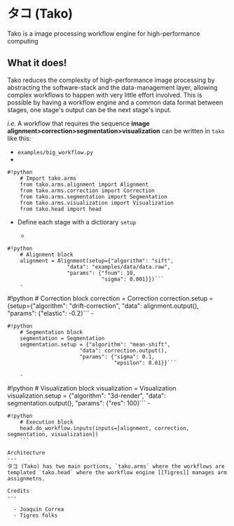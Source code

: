 タコ (Tako)
===
Tako is a image processing workflow engine for high-performance computing

What it does!
---
Tako reduces the complexity of high-performance image processing by abstracting the software-stack and the data-management layer, allowing complex workflows to happen with very little effort involved. This is possible by having 
a workflow engine and a common data format between stages, one stage's output can be the next stage's input.
 
*i.e.* A workflow that requires the sequence **image alignment>correction>segmentation>visualization** can be written 
in `tako` like this:

  - `examples/big_workflow.py`
  - 
```
#!python
    # Import tako.arms
    from tako.arms.alignment import Alignment
    from tako.arms.correction import Correction
    from tako.arms.segmentation import Segmentation
    from tako.arms.visualization import Visualization
    from tako.head import head
```
  - Define each stage with a dictiorary `setup`
    
    - 
```
#!python
    # Alignment block
    alignment = Alignment(setup={"algorithm": "sift",
                   "data": "examples/data/data.raw",
                   "params": {"fnum": 10,
                              "sigma": 0.001}})```
    - 
```
#!python
    # Correction block
    correction = Correction
    correction.setup = {setup={"algorithm": "drift-correction",
                       "data": alignment.output(),
                       "params": {"elastic": -0.2}```
    - 
```
#!python
    # Segmentation block
    segmentation = Segmentation
    segmentation.setup = {"algorithm": "mean-shift",
                       "data": correction.output(),
                       "params": {"sigma": 0.1,
                                  "epsilon": 0.01}}```

    - 
```
#!python
    # Visualization block
    visualization = Visualization
    visualization.setup = {"algorithm": "3d-render",
                       "data": segmentation.output(),
                       "params": {"res": 100}```
    - 
```
#!python
    # Execution block
    head.do_workflow.inputs(inputs=[alignment, correction, segmentation, visualization])
    ```

Architecture
---
タコ (Tako) has two main portions, `tako.arms` where the workflows are templated `tako.head` where the workflow engine [[Tigres]] manages arm assignmetns.

Credits
---

  - Joaquin Correa
  - Tigres folks